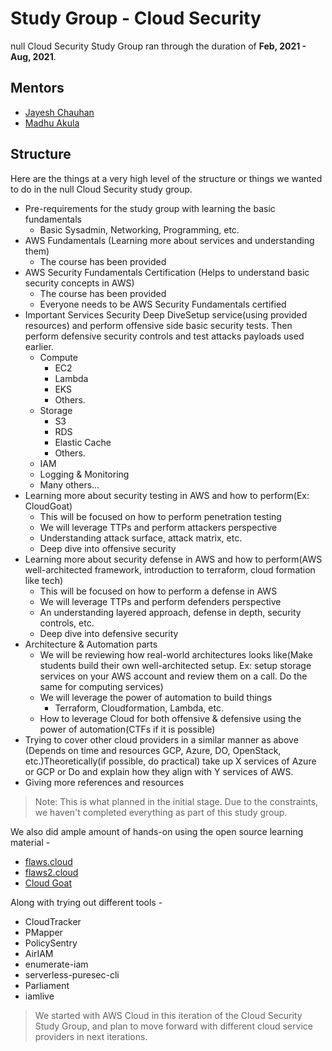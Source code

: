 # Study Group - Cloud Security

null Cloud Security Study Group ran through the duration of **Feb, 2021 - Aug, 2021**.

## Mentors
- [Jayesh Chauhan](https://www.linkedin.com/in/jayeshsch/)
- [Madhu Akula](https://www.linkedin.com/in/madhuakula/)

## Structure

Here are the things at a very high level of the structure or things we wanted to do in the null Cloud Security study group.

- Pre-requirements for the study group with learning the basic fundamentals
    - Basic Sysadmin, Networking, Programming, etc.
- AWS Fundamentals (Learning more about services and understanding them)
    - The course has been provided
- AWS Security Fundamentals Certification (Helps to understand basic security concepts in AWS)
    - The course has been provided
    - Everyone needs to be AWS Security Fundamentals certified
- Important Services Security Deep DiveSetup service(using provided resources) and perform offensive side basic security tests. Then perform defensive security controls and test attacks payloads used earlier.
    - Compute
        - EC2
        - Lambda
        - EKS
        - Others.
    - Storage
        - S3
        - RDS
        - Elastic Cache
        - Others.
    - IAM
    - Logging & Monitoring
    - Many others...
- Learning more about security testing in AWS and how to perform(Ex: CloudGoat)
    - This will be focused on how to perform penetration testing
    - We will leverage TTPs and perform attackers perspective
    - Understanding attack surface, attack matrix, etc.
    - Deep dive into offensive security
- Learning more about security defense in AWS and how to perform(AWS well-architected framework, introduction to terraform, cloud formation like tech)
    - This will be focused on how to perform a defense in AWS
    - We will leverage TTPs and perform defenders perspective
    - An understanding layered approach, defense in depth, security controls, etc.
    - Deep dive into defensive security
- Architecture & Automation parts
    - We will be reviewing how real-world architectures looks like(Make students build their own well-architected setup. Ex: setup storage services on your AWS account and review them on a call. Do the same for computing services)
    - We will leverage the power of automation to build things
        - Terraform, Cloudformation, Lambda, etc.
    - How to leverage Cloud for both offensive & defensive using the power of automation(CTFs if it is possible)
- Trying to cover other cloud providers in a similar manner as above (Depends on time and resources GCP, Azure, DO, OpenStack, etc.)Theoretically(if possible, do practical) take up X services of Azure or GCP or Do and explain how they align with Y services of AWS.
- Giving more references and resources

> Note: This is what planned in the initial stage. Due to the constraints, we haven't completed everything as part of this study group.

We also did ample amount of hands-on using the open source learning material - 
- [flaws.cloud](http://flaws.cloud/)
- [flaws2.cloud](http://flaws2.cloud/)
- [Cloud Goat](https://github.com/RhinoSecurityLabs/cloudgoat)

Along with trying out different tools -
- CloudTracker
- PMapper
- PolicySentry
- AirIAM
- enumerate-iam
- serverless-puresec-cli
- Parliament    
- iamlive

> We started with AWS Cloud in this iteration of the Cloud Security Study Group, and plan to move forward with different cloud service providers in next iterations.